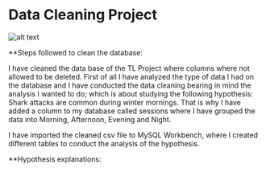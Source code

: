 # Data Cleaning Project

![alt text](https://animalsake.com/wp-content/uploads/2020/05/gerald-schombs-GBDkr3k96DE-unsplash-scaled.jpg)


**Steps followed to clean the database:

I have cleaned the data base of the TL Project where columns where not allowed to be deleted. 
First of all I have analyzed the type of data I had on the database and I have conducted the data cleaning bearing in mind the analysis I wanted to do; which is about studying the following hypothesis: Shark attacks are common during winter mornings. 
That is why I have added a column to my database called sessions where I have grouped the data into Morning, Afternoon, Evening and Night. 

I have imported the cleaned csv file to MySQL Workbench, where I created different tables to conduct the analysis of the hypothesis. 

**Hypothesis explanations:

